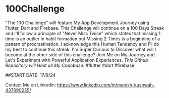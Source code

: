 # 100Challenge
"The 100 Challenge" will feature My App Development Journey using Flutter, Dart and Firebase. This Challenge will continue on a 100 Days Streak and I'll follow a principle of "Never Miss Twice" which states that missing 1 time is an outlier in habit formation but Missing 2 Times is a beginning of a pattern of procrastination, I acknowledge this Human Tendency and I'll do my best to continue this streak. I'm Super Curious to Discover what will I become at the other side of this challenge? Join Me on My Journey and Let's Experiment with Powerful Application Experiences.
_This Github Repository will Host all My Codebase:_
#flutter #dart #firebase

##START DATE: 17/9/24

Contact Me on Linkedin: https://www.linkedin.com/in/manish-kushwah-437690255/
